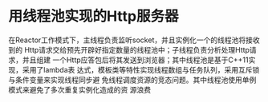 # 用线程池实现的Http服务器
在Reactor工作模式下，主线程负责监听socket，并且实例化一个的线程池将接收到的
Http请求交给预先开辟好指定数量的线程池中；子线程负责分析处理Http请求，并且组建
一个Http应答包后将其发送到浏览器；其中线程池是基于C++11实现，采用了lambda表
达式，模板类等特性实现线程数组与任务队列，采用互斥锁与条件变量来实现线程同步避
免线程调度资源的竞态问题。其中线程池使用单例模式来避免了多次重复实例化造成的资
源浪费
